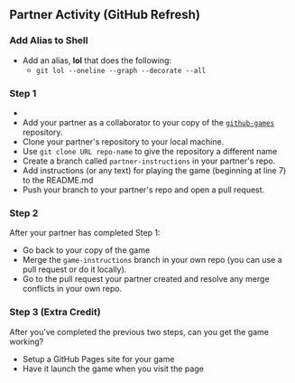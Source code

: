 ## Partner Activity (GitHub Refresh)

### Add Alias to Shell
- Add an alias, **lol** that does the following:
    - `git lol --oneline --graph --decorate --all`

### Step 1
- 
- Add your partner as a collaborator to your copy of the [`github-games`](https://github.com/opsgilityschool/github-games) repository.
- Clone your partner's repository to your local machine.
- Use `git clone URL repo-name` to give the repository a different name
- Create a branch called `partner-instructions` in your partner's repo.
- Add instructions (or any text) for playing the game (beginning at line 7) to the README.md
- Push your branch to your partner's repo and open a pull request.

### Step 2
After your partner has completed Step 1:
- Go back to your copy of the game
- Merge the `game-instructions` branch in your own repo (you can use a pull request or do it locally).
- Go to the pull request your partner created and resolve any merge conflicts in your own repo.

### Step 3 (Extra Credit)
After you've completed the previous two steps, can you get the game working?
 - Setup a GitHub Pages site for your game
 - Have it launch the game when you visit the page

